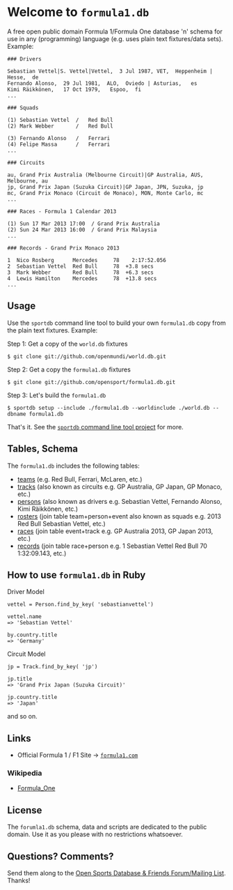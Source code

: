 # Welcome to `formula1.db`

A free open public domain Formula 1/Formula One database 'n' schema
for use in any (programming) language
(e.g. uses plain text fixtures/data sets). Example:


~~~
### Drivers

Sebastian Vettel|S. Vettel|Vettel,  3 Jul 1987, VET,  Heppenheim | Hesse,  de
Fernando Alonso,  29 Jul 1981,  ALO,  Oviedo | Asturias,   es
Kimi Räikkönen,   17 Oct 1979,   Espoo,  fi
...
~~~

~~~
### Squads

(1) Sebastian Vettel  /   Red Bull
(2) Mark Webber       /   Red Bull

(3) Fernando Alonso   /   Ferrari
(4) Felipe Massa      /   Ferrari
...
~~~

~~~
### Circuits

au, Grand Prix Australia (Melbourne Circuit)|GP Australia, AUS, Melbourne, au
jp, Grand Prix Japan (Suzuka Circuit)|GP Japan, JPN, Suzuka, jp
mc, Grand Prix Monaco (Circuit de Monaco), MON, Monte Carlo, mc
...
~~~

~~~
### Races - Formula 1 Calendar 2013

(1) Sun 17 Mar 2013 17:00  / Grand Prix Australia
(2) Sun 24 Mar 2013 16:00  / Grand Prix Malaysia
...
~~~

~~~
### Records - Grand Prix Monaco 2013

1  Nico Rosberg      Mercedes     78    2:17:52.056
2  Sebastian Vettel  Red Bull     78  +3.8 secs
3  Mark Webber       Red Bull     78  +6.3 secs
4  Lewis Hamilton    Mercedes     78  +13.8 secs
...
~~~~



## Usage

Use the `sportdb` command line tool to build your own `formula1.db` copy
from the plain text fixtures. Example:

Step 1: Get a copy of the `world.db` fixtures

    $ git clone git://github.com/openmundi/world.db.git

Step 2: Get a copy the `formula1.db` fixtures

    $ git clone git://github.com/opensport/formula1.db.git

Step 3: Let's build the `formula1.db`

    $ sportdb setup --include ./formula1.db --worldinclude ./world.db --dbname formula1.db

That's it.
See the [`sportdb` command line tool project](https://github.com/geraldb/sport.db.ruby) for more.



## Tables, Schema

The `formula1.db` includes the following tables:

* [teams](teams.txt) (e.g. Red Bull, Ferrari, McLaren, etc.)
* [tracks](circuits.txt) (also known as circuits e.g. GP Australia, GP Japan, GP Monaco, etc.)
* [persons](drivers.txt) (also known as drivers e.g. Sebastian Vettel, Fernando Alonso, Kimi Räikkönen, etc.)
* [rosters](2013/squads.txt) (join table team+person+event also known as squads e.g. 2013  Red Bull  Sebastian Vettel, etc.)
* [races](2013/races.txt) (join table event+track e.g. GP Australia 2013, GP Japan 2013, etc.)
* [records](2013/06-gp-monaco.txt) (join table race+person e.g. 1  Sebastian Vettel  Red Bull  70  1:32:09.143, etc.)


## How to use `formula1.db` in Ruby

Driver Model

~~~
vettel = Person.find_by_key( 'sebastianvettel')

vettel.name
=> 'Sebastian Vettel'

by.country.title
=> 'Germany'
~~~

Circuit Model

~~~
jp = Track.find_by_key( 'jp')

jp.title
=> 'Grand Prix Japan (Suzuka Circuit)'

jp.country.title
=> 'Japan'
~~~

and so on.


## Links

- Official Formula 1 / F1 Site -> [`formula1.com`](http://formula1.com)

### Wikipedia

- [Formula_One](http://en.wikipedia.org/wiki/Formula_One)


## License

The `forumla1.db` schema, data and scripts are dedicated to the public domain.
Use it as you please with no restrictions whatsoever.

## Questions? Comments?

Send them along to the [Open Sports Database & Friends Forum/Mailing List](http://groups.google.com/group/opensport). Thanks!
